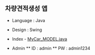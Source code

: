 ## 차량견적생성 앱

* Language : Java
* Design : Swing
* Index - [MyCar_MODEL.java](https://github.com/Frankle97/JCar_Estimate/blob/master/Portpolio/src/MyCar/MyCar_MODEL.java)

* Admin
  ** ID : admin
  ** PW : admin1234

